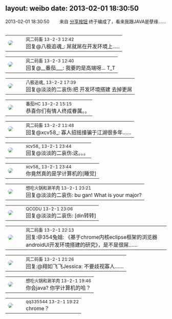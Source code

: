 layout: weibo
date: 2013-02-01 18:30:50
---
<meta name="referrer" content="no-referrer" />

2013-02-01 18:30:50  &nbsp;&nbsp;&nbsp;&nbsp;&nbsp;&nbsp; 来自 <a href="http://app.weibo.com/t/feed/cUcI1A" rel="nofollow">分享按钮</a>
终于编成了，看来我跟JAVA是孽缘…… ​​​

<table style="width: 100%;">
  <tr>
    <td style="width: 40px;"><img style="border-radius:50%" src="https://tva3.sinaimg.cn/crop.0.0.639.639.50/6d2a6003jw8f3idy69w2gj20hs0hrt9g.jpg?KID=imgbed,tva&Expires=1624465753&ssig=6zcS48UJEc"></td>
    <td colspan="2"><small>风二码畜 13-2-3 12:42</small><br/>回复@八极追魂_: 屌就屌在开发环境上.....</td>
  </tr>
</table>

<table style="width: 100%;">
  <tr>
    <td style="width: 40px;"><img style="border-radius:50%" src="https://tva3.sinaimg.cn/crop.0.0.639.639.50/6d2a6003jw8f3idy69w2gj20hs0hrt9g.jpg?KID=imgbed,tva&Expires=1624465753&ssig=6zcS48UJEc"></td>
    <td colspan="2"><small>风二码畜 13-2-3 12:40</small><br/>回复@__番茄___: 我要的是高端呀... T_T</td>
  </tr>
</table>

<table style="width: 100%;">
  <tr>
    <td style="width: 40px;"><img style="border-radius:50%" src="https://tva2.sinaimg.cn/crop.0.0.180.180.50/7d3eebe6jw8f6x2z88wc1j2050050t8k.jpg?KID=imgbed,tva&Expires=1624465753&ssig=OVrdk2b1dn"></td>
    <td colspan="2"><small>八极追魂_ 13-2-2 17:39</small><br/>回复@淡淡的二哀伤:把  开发环境搭建  去掉更屌</td>
  </tr>
</table>

<table style="width: 100%;">
  <tr>
    <td style="width: 40px;"><img style="border-radius:50%" src="https://tva4.sinaimg.cn/crop.0.0.100.100.50/96fcf04ejw1elxrupa39mj202s02s743.jpg?KID=imgbed,tva&Expires=1624465753&ssig=tJrXckuhJW"></td>
    <td colspan="2"><small>番茄HC 13-2-2 15:15</small><br/>恭喜你们有情人终成眷属。。    </td>
  </tr>
</table>

<table style="width: 100%;">
  <tr>
    <td style="width: 40px;"><img style="border-radius:50%" src="https://tva3.sinaimg.cn/crop.0.0.639.639.50/6d2a6003jw8f3idy69w2gj20hs0hrt9g.jpg?KID=imgbed,tva&Expires=1624465753&ssig=6zcS48UJEc"></td>
    <td colspan="2"><small>风二码畜 13-2-2 11:48</small><br/>回复@xcv58_: 寡人招摇撞骗于江湖很多年……</td>
  </tr>
</table>

<table style="width: 100%;">
  <tr>
    <td style="width: 40px;"><img style="border-radius:50%" src="https://tva3.sinaimg.cn/crop.0.0.1242.1242.50/801f7e9ajw8f3peekcgoqj20yi0yidg9.jpg?KID=imgbed,tva&Expires=1624465753&ssig=7StM1JLzdt"></td>
    <td colspan="2"><small>xcv58_ 13-2-1 23:44</small><br/>回复@淡淡的二哀伤:这。。。</td>
  </tr>
</table>

<table style="width: 100%;">
  <tr>
    <td style="width: 40px;"><img style="border-radius:50%" src="https://tva3.sinaimg.cn/crop.0.0.1242.1242.50/801f7e9ajw8f3peekcgoqj20yi0yidg9.jpg?KID=imgbed,tva&Expires=1624465753&ssig=7StM1JLzdt"></td>
    <td colspan="2"><small>xcv58_ 13-2-1 23:44</small><br/>你竟然真的是学计算机的[睡觉]</td>
  </tr>
</table>

<table style="width: 100%;">
  <tr>
    <td style="width: 40px;"><img style="border-radius:50%" src="https://tva1.sinaimg.cn/crop.0.1.751.751.50/71c5c7f8jw8f5hblff0u4j20kv0ky3zn.jpg?KID=imgbed,tva&Expires=1624465753&ssig=wnh4Qe%2Fm9n"></td>
    <td colspan="2"><small>想吃火锅和涮羊肉 13-2-1 23:21</small><br/>回复@淡淡的二哀伤: bu gan! What is your major?</td>
  </tr>
</table>

<table style="width: 100%;">
  <tr>
    <td style="width: 40px;"><img style="border-radius:50%" src="https://tvax1.sinaimg.cn/crop.0.0.512.512.50/6b69631dly8g0l3egwcbcj20e80e8dfu.jpg?KID=imgbed,tva&Expires=1624465753&ssig=m29dEd9FoQ"></td>
    <td colspan="2"><small>QCODU 13-2-1 23:06</small><br/>回复@淡淡的二哀伤: [din转转]</td>
  </tr>
</table>

<table style="width: 100%;">
  <tr>
    <td style="width: 40px;"><img style="border-radius:50%" src="https://tva3.sinaimg.cn/crop.0.0.639.639.50/6d2a6003jw8f3idy69w2gj20hs0hrt9g.jpg?KID=imgbed,tva&Expires=1624465753&ssig=6zcS48UJEc"></td>
    <td colspan="2"><small>风二码畜 13-2-1 22:13</small><br/>回复:@354兔姐: 《基于chrome内核eclipse框架的浏览器androidUI开发环境搭建的研究》，是不是很屌……</td>
  </tr>
</table>

<table style="width: 100%;">
  <tr>
    <td style="width: 40px;"><img style="border-radius:50%" src="https://tva3.sinaimg.cn/crop.0.0.639.639.50/6d2a6003jw8f3idy69w2gj20hs0hrt9g.jpg?KID=imgbed,tva&Expires=1624465753&ssig=6zcS48UJEc"></td>
    <td colspan="2"><small>风二码畜 13-2-1 21:26</small><br/>回复:@翔如飞飞Jessica: 不要歧视寡人……</td>
  </tr>
</table>

<table style="width: 100%;">
  <tr>
    <td style="width: 40px;"><img style="border-radius:50%" src="https://tva1.sinaimg.cn/crop.0.1.751.751.50/71c5c7f8jw8f5hblff0u4j20kv0ky3zn.jpg?KID=imgbed,tva&Expires=1624465753&ssig=wnh4Qe%2Fm9n"></td>
    <td colspan="2"><small>想吃火锅和涮羊肉 13-2-1 19:46</small><br/>你会java? 你学计算机的哈？</td>
  </tr>
</table>

<table style="width: 100%;">
  <tr>
    <td style="width: 40px;"><img style="border-radius:50%" src="https://tva4.sinaimg.cn/crop.0.0.180.180.50/7d25944djw1e8qgp5bmzyj2050050aa8.jpg?KID=imgbed,tva&Expires=1624465753&ssig=4gWpcUTh6w"></td>
    <td colspan="2"><small>qq335544 13-2-1 19:22</small><br/>chrome？</td>
  </tr>
</table>
